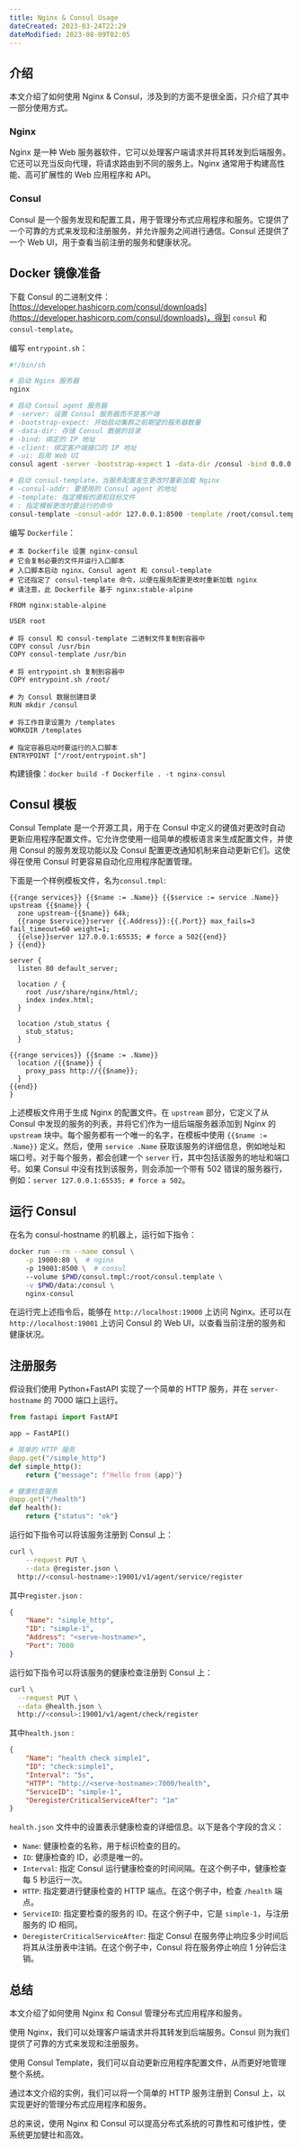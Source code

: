 ```yaml
---
title: Nginx & Consul Usage
dateCreated: 2023-03-24T22:29
dateModified: 2023-08-09T02:05
---
```


## 介绍

本文介绍了如何使用 Nginx & Consul，涉及到的方面不是很全面，只介绍了其中一部分使用方式。

### Nginx

Nginx 是一种 Web 服务器软件，它可以处理客户端请求并将其转发到后端服务。它还可以充当反向代理，将请求路由到不同的服务上。Nginx 通常用于构建高性能、高可扩展性的 Web 应用程序和 API。

### Consul

Consul 是一个服务发现和配置工具，用于管理分布式应用程序和服务。它提供了一个可靠的方式来发现和注册服务，并允许服务之间进行通信。Consul 还提供了一个 Web UI，用于查看当前注册的服务和健康状况。

## Docker 镜像准备

下载 Consul 的二进制文件：[https://developer.hashicorp.com/consul/downloads](https://developer.hashicorp.com/consul/downloads)，得到 `consul` 和 `consul-template`。

编写 `entrypoint.sh`：

```bash
#!/bin/sh

# 启动 Nginx 服务器
nginx

# 启动 Consul agent 服务器
# -server: 设置 Consul 服务器而不是客户端
# -bootstrap-expect: 开始启动集群之前期望的服务器数量
# -data-dir: 存储 Consul 数据的目录
# -bind: 绑定的 IP 地址
# -client: 绑定客户端接口的 IP 地址
# -ui: 启用 Web UI
consul agent -server -bootstrap-expect 1 -data-dir /consul -bind 0.0.0.0 -client 0.0.0.0 -ui &

# 启动 consul-template，当服务配置发生更改时重新加载 Nginx
# -consul-addr: 要使用的 Consul agent 的地址
# -template: 指定模板的源和目标文件
# : 指定模板更改时要运行的命令
consul-template -consul-addr 127.0.0.1:8500 -template /root/consul.template:/etc/nginx/conf.d/service.conf:"nginx -s reload"
```

编写 `Dockerfile`：

```docker
# 本 Dockerfile 设置 nginx-consul
# 它会复制必要的文件并运行入口脚本
# 入口脚本启动 nginx、Consul agent 和 consul-template
# 它还指定了 consul-template 命令，以便在服务配置更改时重新加载 nginx
# 请注意，此 Dockerfile 基于 nginx:stable-alpine

FROM nginx:stable-alpine

USER root

# 将 consul 和 consul-template 二进制文件复制到容器中
COPY consul /usr/bin
COPY consul-template /usr/bin

# 将 entrypoint.sh 复制到容器中
COPY entrypoint.sh /root/

# 为 Consul 数据创建目录
RUN mkdir /consul

# 将工作目录设置为 /templates
WORKDIR /templates

# 指定容器启动时要运行的入口脚本
ENTRYPOINT ["/root/entrypoint.sh"]
```

构建镜像：`docker build -f Dockerfile . -t nginx-consul`

## Consul 模板

Consul Template 是一个开源工具，用于在 Consul 中定义的键值对更改时自动更新应用程序配置文件。它允许您使用一组简单的模板语言来生成配置文件，并使用 Consul 的服务发现功能以及 Consul 配置更改通知机制来自动更新它们。这使得在使用 Consul 时更容易自动化应用程序配置管理。

下面是一个样例模板文件，名为`consul.tmpl`: 

```
{{range services}} {{$name := .Name}} {{$service := service .Name}}
upstream {{$name}} {
  zone upstream-{{$name}} 64k;
  {{range $service}}server {{.Address}}:{{.Port}} max_fails=3 fail_timeout=60 weight=1;
  {{else}}server 127.0.0.1:65535; # force a 502{{end}}
} {{end}}

server {
  listen 80 default_server;

  location / {
    root /usr/share/nginx/html/;
    index index.html;
  }

  location /stub_status {
    stub_status;
  }

{{range services}} {{$name := .Name}}
  location /{{$name}} {
    proxy_pass http://{{$name}};
  }
{{end}}
}
```

上述模板文件用于生成 Nginx 的配置文件。在 `upstream` 部分，它定义了从 Consul 中发现的服务的列表，并将它们作为一组后端服务器添加到 Nginx 的 `upstream` 块中。每个服务都有一个唯一的名字，在模板中使用 `{{$name := .Name}}` 定义。然后，使用 `service .Name` 获取该服务的详细信息，例如地址和端口号。对于每个服务，都会创建一个 `server` 行，其中包括该服务的地址和端口号。如果 Consul 中没有找到该服务，则会添加一个带有 502 错误的服务器行，例如：`server 127.0.0.1:65535; # force a 502`。

## 运行 Consul

在名为 consul-hostname 的机器上，运行如下指令：

```bash
docker run --rm --name consul \
	-p 19000:80 \  # nginx
	-p 19001:8500 \  # consul
	--volume $PWD/consul.tmpl:/root/consul.template \
	-v $PWD/data:/consul \
	nginx-consul
```

在运行完上述指令后，能够在 `http://localhost:19000` 上访问 Nginx。还可以在 `http://localhost:19001` 上访问 Consul 的 Web UI，以查看当前注册的服务和健康状况。

## 注册服务

假设我们使用 Python+FastAPI 实现了一个简单的 HTTP 服务，并在 `server-hostname` 的 7000 端口上运行。

```python
from fastapi import FastAPI

app = FastAPI()

# 简单的 HTTP 服务
@app.get("/simple_http")
def simple_http():
    return {"message": f"Hello from {app}"}

# 健康检查服务
@app.get("/health")
def health():
    return {"status": "ok"}
```

运行如下指令可以将该服务注册到 Consul 上：

```bash
curl \
	--request PUT \
	--data @register.json \
  http://<consul-hostname>:19001/v1/agent/service/register
```

其中`register.json` :

```json
{
    "Name": "simple_http",
    "ID": "simple-1",
    "Address": "<serve-hostname>",
    "Port": 7000
}
```

运行如下指令可以将该服务的健康检查注册到 Consul 上：

```bash
curl \
  --request PUT \
  --data @health.json \
  http://<consul>:19001/v1/agent/check/register
```

其中`health.json` :

```json
{
    "Name": "health check simple1",
    "ID": "check:simple1",
    "Interval": "5s",
    "HTTP": "http://<serve-hostname>:7000/health",
    "ServiceID": "simple-1",
    "DeregisterCriticalServiceAfter": "1m"
}
```

`health.json` 文件中的设置表示健康检查的详细信息。以下是各个字段的含义：

- `Name`: 健康检查的名称，用于标识检查的目的。
- `ID`: 健康检查的 ID，必须是唯一的。
- `Interval`: 指定 Consul 运行健康检查的时间间隔。在这个例子中，健康检查每 5 秒运行一次。
- `HTTP`: 指定要进行健康检查的 HTTP 端点。在这个例子中，检查 `/health` 端点。
- `ServiceID`: 指定要检查的服务的 ID。在这个例子中，它是 `simple-1`，与注册服务的 ID 相同。
- `DeregisterCriticalServiceAfter`: 指定 Consul 在服务停止响应多少时间后将其从注册表中注销。在这个例子中，Consul 将在服务停止响应 1 分钟后注销。

## 总结

本文介绍了如何使用 Nginx 和 Consul 管理分布式应用程序和服务。

使用 Nginx，我们可以处理客户端请求并将其转发到后端服务。Consul 则为我们提供了可靠的方式来发现和注册服务。

使用 Consul Template，我们可以自动更新应用程序配置文件，从而更好地管理整个系统。

通过本文介绍的实例，我们可以将一个简单的 HTTP 服务注册到 Consul 上，以实现更好的管理分布式应用程序和服务。

总的来说，使用 Nginx 和 Consul 可以提高分布式系统的可靠性和可维护性，使系统更加健壮和高效。
